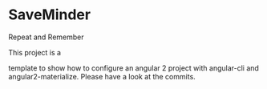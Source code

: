 # SaveMinder
Repeat and Remember

This project is a 

template to show how to configure an angular 2 project with angular-cli and angular2-materialize. 
Please have a look at the commits.
